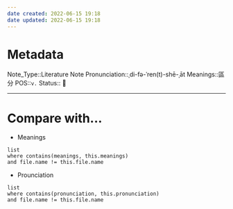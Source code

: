 ```yaml
---
date created: 2022-06-15 19:18
date updated: 2022-06-15 19:18
---
```


# Metadata

Note_Type::Literature Note
Pronunciation::ˌdi-fə-ˈren(t)-shē-ˌāt
Meanings::區分
POS::`v.`
Status:: 👶

---

# Compare with...

- Meanings

```dataview
list
where contains(meanings, this.meanings)
and file.name != this.file.name
```

- Prounciation

```dataview
list
where contains(pronunciation, this.pronunciation)
and file.name != this.file.name
```
